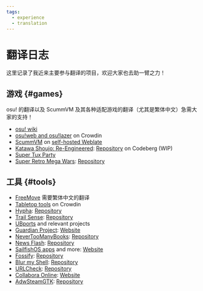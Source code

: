 ```yaml
---
tags:
  - experience
  - translation
---
```


# 翻译日志

这里记录了我近来主要参与翻译的项目，欢迎大家也去助一臂之力！

## 游戏 {#games}

osu! 的翻译以及 ScummVM 及其各种适配游戏的翻译（尤其是繁体中文）急需大家的支持！

- [osu! wiki](https://github.com/ppy/osu-wiki)
- [osu!web and osu!lazer](https://crowdin.com/project/osu-web) on Crowdin
- [ScummVM](https://scummvm.org) on [self-hosted Weblate](https://translations.scummvm.org)
- [Katawa Shoujo: Re-Engineered](https://fhs.sh): [Repository](https://codeberg.org/fhs/katawa-shoujo-re-engineered) on Codeberg (WIP)
- [Super Tux Party](https://hosted.weblate.org/engage/super-tux-party)
- [Super Retro Mega Wars](https://hosted.weblate.org/engage/retrowars): [Repository](https://github.com/retrowars/retrowars)

## 工具 {#tools}

- [FreeMove](https://github.com/imDema/FreeMove) 需要繁体中文的翻译
- [Tabletop tools](https://crowdin.com/project/tabletop-tools) on Crowdin
- [Hypha](https://hosted.weblate.org/engage/hypha): [Repository](https://github.com/HyphaApp/hypha)
- [Trail Sense](https://hosted.weblate.org/engage/trail-sense): [Repository](https://github.com/kylecorry31/Trail-Sense)
- [UBports](https://hosted.weblate.org/engage/ubports) and relevant projects
- [Guardian Project](https://hosted.weblate.org/engage/guardianproject): [Website](https://guardianproject.info)
- [NeverTooManyBooks](https://hosted.weblate.org/engage/nevertoomanybooks): [Repository](https://github.com/tfonteyn/NeverTooManyBooks)
- [News Flash](https://hosted.weblate.org/engage/newsflash): [Repository](https://gitlab.com/news-flash/news_flash_gtk)
- [SailfishOS apps](https://hosted.weblate.org/engage/opal) and more: [Website](https://sailfishos.org)
- [Fossify](https://hosted.weblate.org/engage/fossify): [Repository](https://github.com/FossifyOrg)
- [Blur my Shell](https://hosted.weblate.org/engage/blur-my-shell): [Repository](https://github.com/aunetx/blur-my-shell)
- [URLCheck](https://hosted.weblate.org/engage/urlcheck): [Repository](https://github.com/TrianguloY/UrlChecker)
- [Collabora Online](https://hosted.weblate.org/engage/collabora-online): [Website](https://collaboraonline.github.io)
- [AdwSteamGTK](https://hosted.weblate.org/engage/adwsteamgtk): [Repository](https://github.com/Foldex/AdwSteamGtk)
